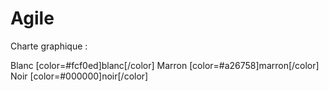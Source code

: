 # Agile

Charte graphique :

Blanc [color=#fcf0ed]blanc[/color]
Marron [color=#a26758]marron[/color]
Noir [color=#000000]noir[/color]
 
